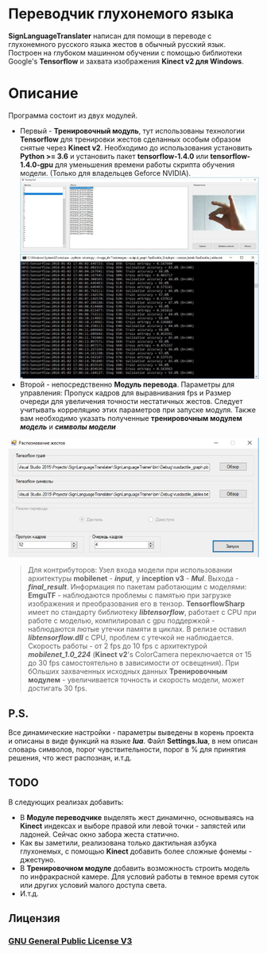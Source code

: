 # Переводчик глухонемого языка

**SignLanguageTranslater** написан для помощи в переводе с глухонемного русского языка жестов в обычный русский язык. Построен на глубоком машинном обучении с помощью библиотеки Google's **Tensorflow** и захвата изображения **Kinect v2 для Windows**.


# Описание
Программа состоит из двух модулей.
- Первый - **Тренировочный модуль**, тут использованы технологии **Tensorflow** для тренировки жестов сделанных особым образом снятые через **Kinect v2**.
Необходимо до использования установить **Python >= 3.6** и установить пакет **tensorflow-1.4.0** или  **tensorflow-1.4.0-gpu** для уменьшения времени работы скрипта обучения модели. (Только для владельцев Geforce NVIDIA).
![Gesture Manager](https://github.com/interlark/SignLanguageTranslater/raw/master/screenshots/gesture_manager.jpg)
![Model Training](https://github.com/interlark/SignLanguageTranslater/raw/master/screenshots/python_training.jpg)
- Второй - непосредственно **Модуль перевода**.
Параметры для управления: Пропуск кадров для выравнивания fps и Размер очереди для увеличения точности нестатичных жестов. Следует учитывать корреляцию этих параметров при запуске модуля. Также вам необходимо указать полученные **тренировочным модулем** ***модель*** и ***символы модели***

![Gesture Recognition Main](https://github.com/interlark/SignLanguageTranslater/raw/master/screenshots/gesture_recognition_main.jpg)


> Для контрибуторов:
Узел входа модели при использовании архитектуры **mobilenet** - ***input***, у **inception v3** - ***Mul***. Выхода - ***final_result***. Информация по пакетам работающим с моделями: **EmguTF** - наблюдаются проблемы с памятью при загрузке изображения и преобразования его в тензор. **TensorflowSharp** имеет по стандарту библиотеку ***libtensorflow***, работает с CPU при работе с моделью, компилировал с gpu поддержкой - наблюдаются лютые утечки памяти в циклах.
В релизе оставил ***libtensorflow.dll*** c CPU, проблем с утечкой не наблюдается. Скорость работы - от 2 fps до 10 fps c архитектурой ***mobilenet_1.0_224*** (**Kinect v2**'s ColorCamera переключается от 15 до 30 fps самостоятельно в зависимости от освещения). При бОльших захваченных исходных данных **Тренировочным модулем** - увеличивается точность и скорость модели, может достигать 30 fps.

## P.S.

Все динамические настройки - параметры выведены в корень проекта и описаны в виде функций на языке ***lua***.
Файл **Settings.luа**, в нем описан словарь символов, порог чувствительности, порог в % для принятия решения, что жест распознан, и.т.д.

## TODO

В следующих реализах добавить:

- В **Модуле переводчике** выделять жест динамично, основываясь на **Kinect** индексах и выборе правой или левой точки - запястей или ладоней. Сейчас окно забора жеста статично.
- Как вы заметили, реализована только дактильная азбука глухонемых, с помощью **Kinect** добавить более сложные фонемы - джестуно.
- В **Тренировочном модуле** добавить возможность строить модель по инфракрасной камере. Для условий работы в темное время суток или других условий малого доступа света.
- И.т.д. 

## Лицензия

### [GNU General Public License V3](https://en.wikipedia.org/wiki/GNU_General_Public_License)
